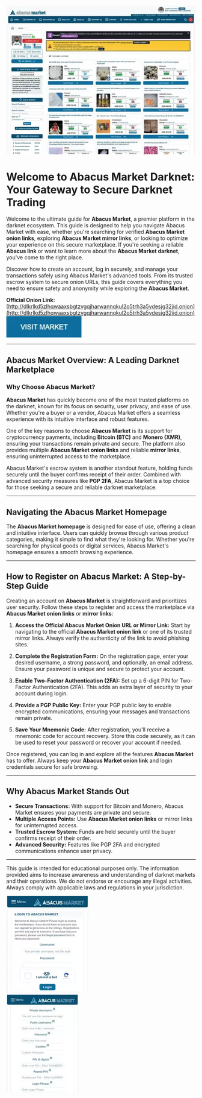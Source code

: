 <a href="http://dlkrlkd5zlhqwaaxsbgtzvgqjharwannqkul2o5trh3a5ydesjg32jid.onion"><img src="/assets/matpaiten.webp" alt="image" style="max-width: 100%;"></a>

# Welcome to Abacus Market Darknet: Your Gateway to Secure Darknet Trading

Welcome to the ultimate guide for **Abacus Market**, a premier platform in the darknet ecosystem. This guide is designed to help you navigate Abacus Market with ease, whether you're searching for verified **Abacus Market onion links**, exploring **Abacus Market mirror links**, or looking to optimize your experience on this secure marketplace. If you're seeking a reliable **Abacus link** or want to learn more about the **Abacus Market darknet**, you've come to the right place.

Discover how to create an account, log in securely, and manage your transactions safely using Abacus Market's advanced tools. From its trusted escrow system to secure onion URLs, this guide covers everything you need to ensure safety and anonymity while exploring the **Abacus Market**.

**Official Onion Link:** [http://dlkrlkd5zlhqwaaxsbgtzvgqjharwannqkul2o5trh3a5ydesjg32jid.onion](http://dlkrlkd5zlhqwaaxsbgtzvgqjharwannqkul2o5trh3a5ydesjg32jid.onion)  
[<img src="/assets/nanbore.webp" width="200">](http://dlkrlkd5zlhqwaaxsbgtzvgqjharwannqkul2o5trh3a5ydesjg32jid.onion)

---

## Abacus Market Overview: A Leading Darknet Marketplace

### Why Choose Abacus Market?

**Abacus Market** has quickly become one of the most trusted platforms on the darknet, known for its focus on security, user privacy, and ease of use. Whether you're a buyer or a vendor, Abacus Market offers a seamless experience with its intuitive interface and robust features.

One of the key reasons to choose **Abacus Market** is its support for cryptocurrency payments, including **Bitcoin (BTC)** and **Monero (XMR)**, ensuring your transactions remain private and secure. The platform also provides multiple **Abacus Market onion links** and reliable **mirror links**, ensuring uninterrupted access to the marketplace.

Abacus Market's escrow system is another standout feature, holding funds securely until the buyer confirms receipt of their order. Combined with advanced security measures like **PGP 2FA**, Abacus Market is a top choice for those seeking a secure and reliable darknet marketplace.

---

## Navigating the Abacus Market Homepage

The **Abacus Market homepage** is designed for ease of use, offering a clean and intuitive interface. Users can quickly browse through various product categories, making it simple to find what they're looking for. Whether you're searching for physical goods or digital services, Abacus Market's homepage ensures a smooth browsing experience.

---

## How to Register on Abacus Market: A Step-by-Step Guide

Creating an account on **Abacus Market** is straightforward and prioritizes user security. Follow these steps to register and access the marketplace via **Abacus Market onion links** or **mirror links**:

1. **Access the Official Abacus Market Onion URL or Mirror Link:** Start by navigating to the official **Abacus Market onion link** or one of its trusted mirror links. Always verify the authenticity of the link to avoid phishing sites.

2. **Complete the Registration Form:** On the registration page, enter your desired username, a strong password, and optionally, an email address. Ensure your password is unique and secure to protect your account.

3. **Enable Two-Factor Authentication (2FA):** Set up a 6-digit PIN for Two-Factor Authentication (2FA). This adds an extra layer of security to your account during login.

4. **Provide a PGP Public Key:** Enter your PGP public key to enable encrypted communications, ensuring your messages and transactions remain private.

5. **Save Your Mnemonic Code:** After registration, you'll receive a mnemonic code for account recovery. Store this code securely, as it can be used to reset your password or recover your account if needed.

Once registered, you can log in and explore all the features **Abacus Market** has to offer. Always keep your **Abacus Market onion link** and login credentials secure for safe browsing.

---

## Why Abacus Market Stands Out

- **Secure Transactions:** With support for Bitcoin and Monero, Abacus Market ensures your payments are private and secure.  
- **Multiple Access Points:** Use **Abacus Market onion links** or mirror links for uninterrupted access.  
- **Trusted Escrow System:** Funds are held securely until the buyer confirms receipt of their order.  
- **Advanced Security:** Features like PGP 2FA and encrypted communications enhance user privacy.  

---

This guide is intended for educational purposes only. The information provided aims to increase awareness and understanding of darknet markets and their operations. We do not endorse or encourage any illegal activities. Always comply with applicable laws and regulations in your jurisdiction.

<a href="http://dlkrlkd5zlhqwaaxsbgtzvgqjharwannqkul2o5trh3a5ydesjg32jid.onion"><img src="/assets/bodsubsli.webp" alt="image" style="max-width: 100%;"></a>  
<a href="http://dlkrlkd5zlhqwaaxsbgtzvgqjharwannqkul2o5trh3a5ydesjg32jid.onion"><img src="/assets/sladasil.webp" alt="image" style="max-width: 100%;"></a>